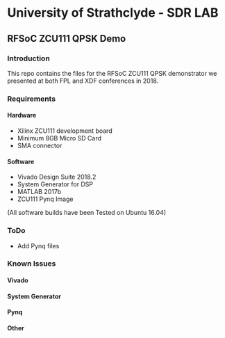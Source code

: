 # University of Strathclyde - SDR LAB
## RFSoC ZCU111 QPSK Demo

### Introduction
This repo contains the files for the RFSoC ZCU111 QPSK demonstrator we presented at both FPL and XDF conferences in 2018.

### Requirements
#### Hardware
- Xilinx ZCU111 development board
- Minimum 8GB Micro SD Card
- SMA connector
#### Software
- Vivado Design Suite 2018.2
- System Generator for DSP
- MATLAB 2017b
- ZCU111 Pynq Image

(All software builds have been Tested on Ubuntu 16.04)


### ToDo
- Add Pynq files

### Known Issues
#### Vivado
#### System Generator
#### Pynq
#### Other
